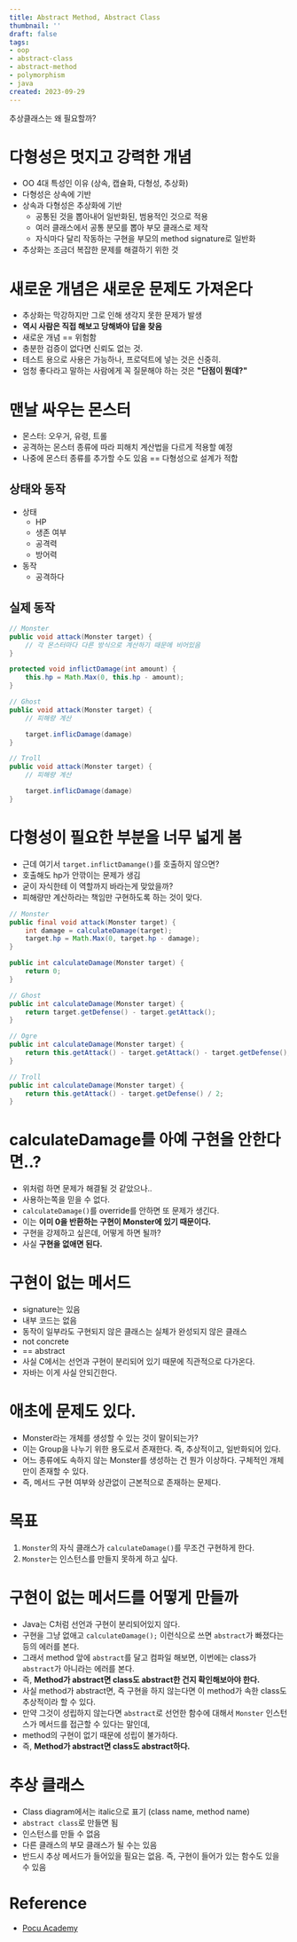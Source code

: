 ```yaml
---
title: Abstract Method, Abstract Class
thumbnail: ''
draft: false
tags:
- oop
- abstract-class
- abstract-method
- polymorphism
- java
created: 2023-09-29
---
```


추상클래스는 왜 필요할까?

# 다형성은 멋지고 강력한 개념

* OO 4대 특성인 이유 (상속, 캡슐화, 다형성, 추상화)
* 다형성은 상속에 기반
* 상속과 다형성은 추상화에 기반 
  * 공통된 것을 뽑아내어 일반화된, 범용적인 것으로 적용
  * 여러 클래스에서 공통 분모를 뽑아 부모 클래스로 제작
  * 자식마다 달리 작동하는 구현을 부모의 method signature로 일반화
* 추상화는 조금더 복잡한 문제를 해결하기 위한 것

# 새로운 개념은 새로운 문제도 가져온다

* 추상화는 막강하지만 그로 인해 생각지 못한 문제가 발생
* **역시 사람은 직접 해보고 당해봐야 답을 찾음**
* 새로운 개념 == 위험함
* 충분한 검증이 없다면 신뢰도 없는 것.
* 테스트 용으로 사용은 가능하나, 프로덕트에 넣는 것은 신중히.
* 엄청 좋다라고 말하는 사람에게 꼭 질문해야 하는 것은 **"단점이 뭔데?"**

# 맨날 싸우는 몬스터

* 몬스터: 오우거, 유령, 트롤
* 공격하는 몬스터 종류에 따라 피해치 계산법을 다르게 적용할 예정
* 나중에 몬스터 종류를 추가할 수도 있음 == 다형성으로 설계가 적합

## 상태와 동작

* 상태
  * HP
  * 생존 여부
  * 공격력
  * 방어력
* 동작
  * 공격하다

## 실제 동작

````java
// Monster
public void attack(Monster target) {
    // 각 몬스터마다 다른 방식으로 계산하기 때문에 비어있음
}

protected void inflictDamage(int amount) {
    this.hp = Math.Max(0, this.hp - amount);
}

// Ghost
public void attack(Monster target) {
    // 피해량 계산

    target.inflicDamage(damage)
}

// Troll
public void attack(Monster target) {
    // 피해량 계산

    target.inflicDamage(damage)
}
````

# 다형성이 필요한 부분을 너무 넓게 봄

* 근데 여기서 `target.inflictDamange()`를 호출하지 않으면?
* 호출해도 hp가 안깎이는 문제가 생김
* 굳이 자식한테 이 역할까지 바라는게 맞았을까?
* 피해량만 계산하라는 책임만 구현하도록 하는 것이 맞다.

````java
// Monster
public final void attack(Monster target) {
    int damage = calculateDamage(target);
    target.hp = Math.Max(0, target.hp - damage);
}

public int calculateDamage(Monster target) {
    return 0;
}

// Ghost
public int calculateDamage(Monster target) {
    return target.getDefense() - target.getAttack();
}

// Ogre
public int calculateDamage(Monster target) {
    return this.getAttack() - target.getAttack() - target.getDefense();
}

// Troll
public int calculateDamage(Monster target) {
    return this.getAttack() - target.getDefense() / 2;
}
````

# calculateDamage를 아예 구현을 안한다면..?

* 위처럼 하면 문제가 해결될 것 같았으나..
* 사용하는쪽을 믿을 수 없다.
* `calculateDamage()`를 override를 안하면 또 문제가 생긴다.
* 이는 **이미 0을 반환하는 구현이 Monster에 있기 때문이다.**
* 구현을 강제하고 싶은데, 어떻게 하면 될까?
* 사실 **구현을 없애면 된다.**

# 구현이 없는 메서드

* signature는 있음
* 내부 코드는 없음
* 동작이 일부라도 구현되지 않은 클래스는 실체가 완성되지 않은 클래스
* not concrete
* == abstract
* 사실 C에서는 선언과 구현이 분리되어 있기 때문에 직관적으로 다가온다.
* 자바는 이게 사실 안되긴한다.

# 애초에 문제도 있다.

* Monster라는 개체를 생성할 수 있는 것이 말이되는가?
* 이는 Group을 나누기 위한 용도로서 존재한다. 즉, 추상적이고, 일반화되어 있다.
* 어느 종류에도 속하지 않는 Monster를 생성하는 건 뭔가 이상하다. 구체적인 개체만이 존재할 수 있다.
* 즉, 메서드 구현 여부와 상관없이 근본적으로 존재하는 문제다.

# 목표

1. `Monster`의 자식 클래스가 `calculateDamage()`를 무조건 구현하게 한다.
1. `Monster`는 인스턴스를 만들지 못하게 하고 싶다.

# 구현이 없는 메서드를 어떻게 만들까

* Java는 C처럼 선언과 구현이 분리되어있지 않다. 
* 구현을 그냥 없애고 `calculateDamage();` 이런식으로 쓰면 `abstract`가 빠졌다는 등의 에러를 본다.
* 그래서 method 앞에 `abstract`를 달고 컴파일 해보면, 이번에는 class가 `abstract`가 아니라는 에러를 본다.
* 즉, **Method가 abstract면 class도 abstract한 건지 확인해보아야 한다.**
* 사실 method가 abstract면, 즉 구현을 하지 않는다면 이 method가 속한 class도 추상적이라 할 수 있다.
* 만약 그것이 성립하지 않는다면 `abstract`로 선언한 함수에 대해서 `Monster` 인스턴스가 메서드를 접근할 수 있다는 말인데,
* method의 구현이 없기 때문에 성립이 불가하다.
* 즉, **Method가 abstract면 class도 abstract하다.**

# 추상 클래스

* Class diagram에서는 italic으로 표기 (class name, method name)
* `abstract class`로 만들면 됨
* 인스턴스를 만들 수 없음
* 다른 클래스의 부모 클래스가 될 수는 있음
* 반드시 추상 메서드가 들어있을 필요는 없음. 즉, 구현이 들어가 있는 함수도 있을 수 있음

# Reference

* [Pocu Academy](https://pocu.academy/ko)
